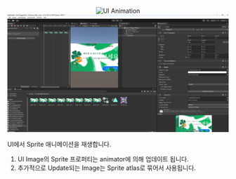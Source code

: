 <center><div markdown="1">

![UI Animation](/images/Unity_UI_Animation_01.png)
![UI Animation](/images/Unity_UI_Animation.png)

</div></center>

UI에서 Sprite 애니메이션을 재생합니다.

1. UI Image의 Sprite 프로퍼티는 animator에 의해 업데이트 됩니다.
2. 추가적으로 Update되는 Image는 Sprite atlas로 묶어서 사용됩니다.

